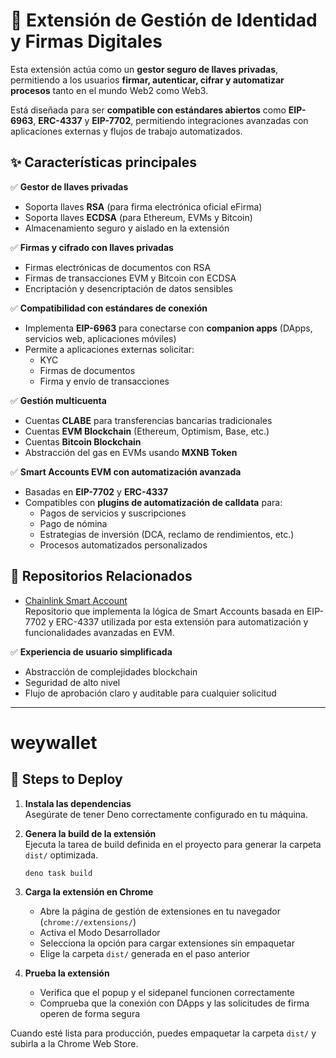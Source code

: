 # 🔐 Extensión de Gestión de Identidad y Firmas Digitales  

Esta extensión actúa como un **gestor seguro de llaves privadas**, permitiendo a los usuarios **firmar, autenticar, cifrar y automatizar procesos** tanto en el mundo Web2 como Web3.  

Está diseñada para ser **compatible con estándares abiertos** como **EIP-6963**, **ERC-4337** y **EIP-7702**, permitiendo integraciones avanzadas con aplicaciones externas y flujos de trabajo automatizados.  

## ✨ Características principales  

✅ **Gestor de llaves privadas**  
- Soporta llaves **RSA** (para firma electrónica oficial eFirma)  
- Soporta llaves **ECDSA** (para Ethereum, EVMs y Bitcoin)  
- Almacenamiento seguro y aislado en la extensión  

✅ **Firmas y cifrado con llaves privadas**  
- Firmas electrónicas de documentos con RSA  
- Firmas de transacciones EVM y Bitcoin con ECDSA  
- Encriptación y desencriptación de datos sensibles  

✅ **Compatibilidad con estándares de conexión**  
- Implementa **EIP-6963** para conectarse con **companion apps** (DApps, servicios web, aplicaciones móviles)  
- Permite a aplicaciones externas solicitar:  
  - KYC  
  - Firmas de documentos  
  - Firma y envío de transacciones  

✅ **Gestión multicuenta**  
- Cuentas **CLABE** para transferencias bancarias tradicionales  
- Cuentas **EVM Blockchain** (Ethereum, Optimism, Base, etc.)  
- Cuentas **Bitcoin Blockchain**  
- Abstracción del gas en EVMs usando **MXNB Token**  

✅ **Smart Accounts EVM con automatización avanzada**  
- Basadas en **EIP-7702** y **ERC-4337**  
- Compatibles con **plugins de automatización de calldata** para:  
  - Pagos de servicios y suscripciones  
  - Pago de nómina  
  - Estrategias de inversión (DCA, reclamo de rendimientos, etc.)  
  - Procesos automatizados personalizados  

## 🔗 Repositorios Relacionados  

- [Chainlink Smart Account](https://github.com/0xCamax/chainlink-smart-account)  
  Repositorio que implementa la lógica de Smart Accounts basada en EIP-7702 y ERC-4337 utilizada por esta extensión para automatización y funcionalidades avanzadas en EVM.  


✅ **Experiencia de usuario simplificada**  
- Abstracción de complejidades blockchain  
- Seguridad de alto nivel  
- Flujo de aprobación claro y auditable para cualquier solicitud  

---
# weywallet

## 🚀 Steps to Deploy  

1. **Instala las dependencias**  
   Asegúrate de tener Deno correctamente configurado en tu máquina.  

2. **Genera la build de la extensión**  
   Ejecuta la tarea de build definida en el proyecto para generar la carpeta `dist/` optimizada.  

   ```bash
   deno task build
   ```

3. **Carga la extensión en Chrome**  
   - Abre la página de gestión de extensiones en tu navegador (`chrome://extensions/`)  
   - Activa el Modo Desarrollador  
   - Selecciona la opción para cargar extensiones sin empaquetar  
   - Elige la carpeta `dist/` generada en el paso anterior  

4. **Prueba la extensión**  
   - Verifica que el popup y el sidepanel funcionen correctamente  
   - Comprueba que la conexión con DApps y las solicitudes de firma operen de forma segura  

Cuando esté lista para producción, puedes empaquetar la carpeta `dist/` y subirla a la Chrome Web Store.  
